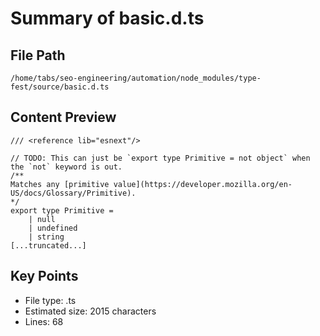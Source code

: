 # Summary of basic.d.ts
  
## File Path
`/home/tabs/seo-engineering/automation/node_modules/type-fest/source/basic.d.ts`

## Content Preview
```
/// <reference lib="esnext"/>

// TODO: This can just be `export type Primitive = not object` when the `not` keyword is out.
/**
Matches any [primitive value](https://developer.mozilla.org/en-US/docs/Glossary/Primitive).
*/
export type Primitive =
	| null
	| undefined
	| string
[...truncated...]
```

## Key Points
- File type: .ts
- Estimated size: 2015 characters
- Lines: 68
